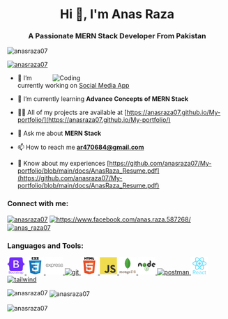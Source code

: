 <h1 align="center">Hi 👋, I'm Anas Raza</h1>
<h3 align="center">A Passionate MERN Stack Developer From Pakistan</h3>
<p align="left"> <img src="https://komarev.com/ghpvc/?username=anasraza07&label=Profile%20views&color=0e75b6&style=flat" alt="anasraza07" /> </p>

<p align="left"> <a href="https://github.com/ryo-ma/github-profile-trophy"><img src="https://github-profile-trophy.vercel.app/?username=anasraza07" alt="anasraza07" /></a> </p>

<img align="right" alt="Coding" width="400" src="https://user-images.githubusercontent.com/69011963/137184767-79a13ec7-1bb3-4341-a6da-3a149c9c159a.gif"/>

- 🔭 I’m currently working on [Social Media App](https://social-media-app-ghko.onrender.com/login)

- 🌱 I’m currently learning **Advance Concepts of MERN Stack**

- 👨‍💻 All of my projects are available at [https://anasraza07.github.io/My-portfolio/](https://anasraza07.github.io/My-portfolio/)

- 💬 Ask me about **MERN Stack**

- 📫 How to reach me **ar470684@gmail.com**

- 📄 Know about my experiences [https://github.com/anasraza07/My-portfolio/blob/main/docs/AnasRaza_Resume.pdf](https://github.com/anasraza07/My-portfolio/blob/main/docs/AnasRaza_Resume.pdf)

<h3 align="left">Connect with me:</h3>
<p align="left">
<a href="https://linkedin.com/in/anasraza07" target="blank"><img align="center" src="https://raw.githubusercontent.com/rahuldkjain/github-profile-readme-generator/master/src/images/icons/Social/linked-in-alt.svg" alt="anasraza07" height="30" width="40" /></a>
<a href="https://fb.com/https://www.facebook.com/anas.raza.587268/" target="blank"><img align="center" src="https://raw.githubusercontent.com/rahuldkjain/github-profile-readme-generator/master/src/images/icons/Social/facebook.svg" alt="https://www.facebook.com/anas.raza.587268/" height="30" width="40" /></a>
<a href="https://instagram.com/anas_raza07" target="blank"><img align="center" src="https://raw.githubusercontent.com/rahuldkjain/github-profile-readme-generator/master/src/images/icons/Social/instagram.svg" alt="anas_raza07" height="30" width="40" /></a>
</p>

<h3 align="left">Languages and Tools:</h3>
<p align="left"> <a href="https://getbootstrap.com" target="_blank" rel="noreferrer"> <img src="https://raw.githubusercontent.com/devicons/devicon/master/icons/bootstrap/bootstrap-plain-wordmark.svg" alt="bootstrap" width="40" height="40"/> </a> <a href="https://www.w3schools.com/css/" target="_blank" rel="noreferrer"> <img src="https://raw.githubusercontent.com/devicons/devicon/master/icons/css3/css3-original-wordmark.svg" alt="css3" width="40" height="40"/> </a> <a href="https://expressjs.com" target="_blank" rel="noreferrer"> <img src="https://raw.githubusercontent.com/devicons/devicon/master/icons/express/express-original-wordmark.svg" alt="express" width="40" height="40"/> </a> <a href="https://git-scm.com/" target="_blank" rel="noreferrer"> <img src="https://www.vectorlogo.zone/logos/git-scm/git-scm-icon.svg" alt="git" width="40" height="40"/> </a> <a href="https://www.w3.org/html/" target="_blank" rel="noreferrer"> <img src="https://raw.githubusercontent.com/devicons/devicon/master/icons/html5/html5-original-wordmark.svg" alt="html5" width="40" height="40"/> </a> <a href="https://developer.mozilla.org/en-US/docs/Web/JavaScript" target="_blank" rel="noreferrer"> <img src="https://raw.githubusercontent.com/devicons/devicon/master/icons/javascript/javascript-original.svg" alt="javascript" width="40" height="40"/> </a> <a href="https://www.mongodb.com/" target="_blank" rel="noreferrer"> <img src="https://raw.githubusercontent.com/devicons/devicon/master/icons/mongodb/mongodb-original-wordmark.svg" alt="mongodb" width="40" height="40"/> </a> <a href="https://nodejs.org" target="_blank" rel="noreferrer"> <img src="https://raw.githubusercontent.com/devicons/devicon/master/icons/nodejs/nodejs-original-wordmark.svg" alt="nodejs" width="40" height="40"/> </a> <a href="https://postman.com" target="_blank" rel="noreferrer"> <img src="https://www.vectorlogo.zone/logos/getpostman/getpostman-icon.svg" alt="postman" width="40" height="40"/> </a> <a href="https://reactjs.org/" target="_blank" rel="noreferrer"> <img src="https://raw.githubusercontent.com/devicons/devicon/master/icons/react/react-original-wordmark.svg" alt="react" width="40" height="40"/> </a> <a href="https://tailwindcss.com/" target="_blank" rel="noreferrer"> <img src="https://www.vectorlogo.zone/logos/tailwindcss/tailwindcss-icon.svg" alt="tailwind" width="40" height="40"/> </a> </p>

<p><img align="left" src="https://github-readme-stats.vercel.app/api/top-langs?username=anasraza07&show_icons=true&locale=en&layout=compact" alt="anasraza07" /></p>

<p>&nbsp;<img align="center" src="https://github-readme-stats.vercel.app/api?username=anasraza07&show_icons=true&locale=en" alt="anasraza07" /></p>

<p><img align="center" src="https://github-readme-streak-stats.herokuapp.com/?user=anasraza07&" alt="anasraza07" /></p>
